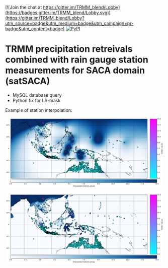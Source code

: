 
[![Join the chat at https://gitter.im/TRMM_blend/Lobby](https://badges.gitter.im/TRMM_blend/Lobby.svg)](https://gitter.im/TRMM_blend/Lobby?utm_source=badge&utm_medium=badge&utm_campaign=pr-badge&utm_content=badge)
[![PyPI](https://img.shields.io/pypi/pyversions/Django.svg)]()


TRMM precipitation retreivals combined with rain gauge station measurements for SACA domain (satSACA)
==

- MySQL database query 
- Python fix for LS-mask

Example of station interpolation:

![Alt text](tmp/Precip_stations_linear_spline_smoothin_eq_2_20000610_example_readme.jpg?raw=true)

![Alt text](tmp/Precip_stations_linear_spline_smoothin_eq_2_20000610_lsmask_0p25deg.jpg?raw=true)
